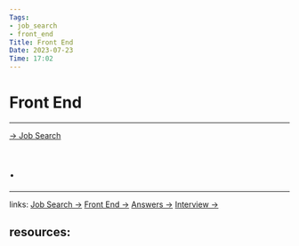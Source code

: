 ```yaml
---
Tags:
- job_search
- front_end
Title: Front End
Date: 2023-07-23
Time: 17:02
---
```


# Front End
---

[→ Job Search](Front%20End/%E2%86%92%20Job%20Search.md)

# .
---
links:
[Job Search →](../links%20%E2%86%92/Job%20Search%20%E2%86%92.md)
[Front End →](../links%20%E2%86%92/Front%20End%20%E2%86%92.md)
[Answers →](../links%20%E2%86%92/Answers%20%E2%86%92.md)
[Interview →](../links%20%E2%86%92/Interview%20%E2%86%92.md)

resources:
- 